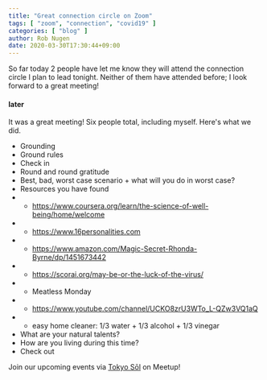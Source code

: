 ```yaml
---
title: "Great connection circle on Zoom"
tags: [ "zoom", "connection", "covid19" ]
categories: [ "blog" ]
author: Rob Nugen
date: 2020-03-30T17:30:44+09:00
---
```


So far today 2 people have let me know they will attend the connection
circle I plan to lead tonight.  Neither of them have attended before;
I look forward to a great meeting!

#### later

It was a great meeting!  Six people total, including myself.  Here's
what we did.

* Grounding
* Ground rules
* Check in
* Round and round gratitude
* Best, bad, worst case scenario + what will you do in worst case?
* Resources you have found
* * https://www.coursera.org/learn/the-science-of-well-being/home/welcome
* * https://www.16personalities.com
* * https://www.amazon.com/Magic-Secret-Rhonda-Byrne/dp/1451673442
* * https://scorai.org/may-be-or-the-luck-of-the-virus/
* * Meatless Monday
* * https://www.youtube.com/channel/UCKO8zrU3WTo_L-QZw3VQ1aQ
* * easy home cleaner:  1/3 water + 1/3 alcohol + 1/3 vinegar
* What are your natural talents?
* How are you living during this time?
* Check out

Join our upcoming events via
[Tokyo Sōl](https://www.meetup.com/Tokyo-Sol-barefoot-more/) on Meetup!
